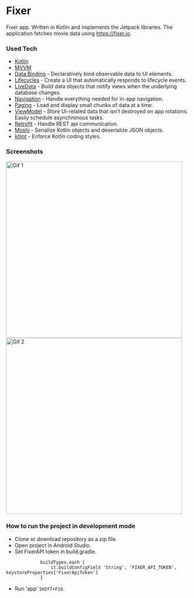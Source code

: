 # Fixer
Fixer app. Written in Kotlin and implements the Jetpack libraries.
The application fetches movie data using https://fixer.io.


### Used Tech
* [Kotlin](https://kotlinlang.org/)
* [MVVM](https://developer.android.com/jetpack/docs/guide)
* [Data Binding](https://developer.android.com/topic/libraries/data-binding/) - Declaratively bind observable data to UI elements.
* [Lifecycles](https://developer.android.com/topic/libraries/architecture/lifecycle) - Create a UI that automatically responds to lifecycle events.
* [LiveData](https://developer.android.com/topic/libraries/architecture/livedata) - Build data objects that notify views when the underlying database changes.
* [Navigation](https://developer.android.com/guide/navigation/) - Handle everything needed for in-app navigation.
* [Paging](https://developer.android.com/topic/libraries/architecture/paging/) - Load and display small chunks of data at a time.
* [ViewModel](https://developer.android.com/topic/libraries/architecture/viewmodel) - Store UI-related data that isn't destroyed on app rotations. Easily schedule asynchronous tasks.
* [Retrofit](https://github.com/square/retrofit) - Handle REST api communication.
* [Moshi](https://github.com/square/moshi) - Serialize Kotlin objects and deserialize JSON objects.
* [ktlint](https://ktlint.github.io/) - Enforce Kotlin coding styles.

### Screenshots
<p float="left">
<img alt='Gif 1' src='https://user-images.githubusercontent.com/25232443/77852027-af89aa00-71dc-11ea-8cfd-94a44536f46d.gif' width="auto" height="480"/>
<img alt='Gif 2' src='https://user-images.githubusercontent.com/25232443/77852036-b6182180-71dc-11ea-9b9c-db5d614f99a5.gif' width="480" height="auto"/>
</p>

### How to run the project in development mode
* Clone or download repository as a zip file.
* Open project in Android Studio.
* Set FixerAPI token in build.gradle.
```
             buildTypes.each {
                 it.buildConfigField 'String', 'FIXER_API_TOKEN', keystoreProperties['FixerApiToken']
             }
```
* Run 'app' `SHIFT+F10`.


